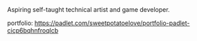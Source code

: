 ## 

Aspiring self-taught technical artist and game developer.


portfolio: https://padlet.com/sweetpotatoelove/portfolio-padlet-cicp6bqhnfroqlcb




<!--
**EmmyVoita/EmmyVoita** is a ✨ _special_ ✨ repository because its `README.md` (this file) appears on your GitHub profile.

Here are some ideas to get you started:

- 🔭 I’m currently working on ...
- 🌱 I’m currently learning ...
- 👯 I’m looking to collaborate on ...
- 🤔 I’m looking for help with ...
- 💬 Ask me about ...
- 📫 How to reach me: ...
- 😄 Pronouns: ...
- ⚡ Fun fact: ...
-->
